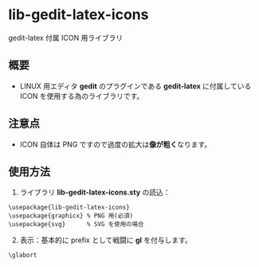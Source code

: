 # lib-gedit-latex-icons
gedit-latex 付属 ICON 用ライブラリ

## 概要
- LINUX 用エディタ **gedit** のプラグインである **gedit-latex** に付属している ICON を使用する為のライブラリです。  

## 注意点
- ICON 自体は PNG ですので過度の拡大は**像が粗く**なります。  

## 使用方法
  
1. ライブラリ **lib-gedit-latex-icons.sty** の読込：

```
\usepackage{lib-gedit-latex-icons} 
\usepackage{graphicx} % PNG 用(必須) 
\usepackage{svg}      % SVG を使用の場合 
```
2. 表示：基本的に prefix として戦闘に **gl** を付与します。   
```
\glabort
```
